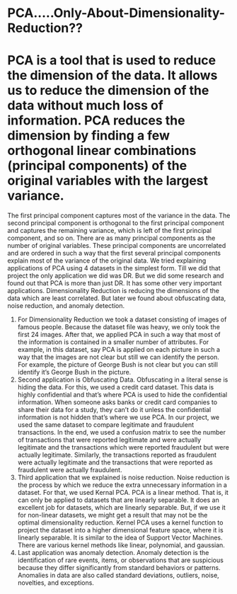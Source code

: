 # PCA.....Only-About-Dimensionality-Reduction??
# PCA is a tool that is used to reduce the dimension of the data. It allows us to reduce the dimension of the data without much loss of information. PCA reduces the dimension by finding a few orthogonal linear combinations (principal components) of the original variables with the largest variance.
The first principal component captures most of the variance in the data. The second principal component is orthogonal to the first principal component and captures the remaining variance, which is left of the first principal component, and so on. There are as many principal components as the number of original variables. These principal components are uncorrelated and are ordered in such a way that the first several principal components explain most of the variance of the original data. 
We tried explaining applications of PCA using 4 datasets in the simplest form. Till we did that project the only application we did was DR. But we did some research and found out that PCA is more than just DR.  It has some other very important applications. Dimensionality Reduction is reducing the dimensions of the data which are least correlated. But later we found about obfuscating data, noise reduction, and anomaly detection.
1.	For Dimensionality Reduction we took a dataset consisting of images of famous people. Because the dataset file was heavy, we only took the first 24 images. After that, we applied PCA in such a way that most of the information is contained in a smaller number of attributes. For example, in this dataset, say PCA is applied on each picture in such a way that the images are not clear but still we can identify the person. For example, the picture of George Bush is not clear but you can still identify it’s George Bush in the picture.
2.	Second application is Obfuscating Data. Obfuscating in a literal sense is hiding the data. For this, we used a credit card dataset. This data is highly confidential and that’s where PCA is used to hide the confidential information. When someone asks banks or credit card companies to share their data for a study, they can’t do it unless the confidential information is not hidden that’s where we use PCA. In our project, we used the same dataset to compare legitimate and fraudulent transactions. In the end, we used a confusion matrix to see the number of transactions that were reported legitimate and were actually legitimate and the transactions which were reported fraudulent but were actually legitimate. Similarly, the transactions reported as fraudulent were actually legitimate and the transactions that were reported as fraudulent were actually fraudulent.
3.	Third application that we explained is noise reduction. Noise reduction is the process by which we reduce the extra unnecessary information in a dataset. For that, we used Kernal PCA.
PCA is a linear method. That is, it can only be applied to datasets that are linearly separable. It does an excellent job for datasets, which are linearly separable. But, if we use it for non-linear datasets, we might get a result that may not be the optimal dimensionality reduction. Kernel PCA uses a kernel function to project the dataset into a higher dimensional feature space, where it is linearly separable. It is similar to the idea of Support Vector Machines.
There are various kernel methods like linear, polynomial, and gaussian.
4.	Last application was anomaly detection. Anomaly detection is the identification of rare events, items, or observations that are suspicious because they differ significantly from standard behaviors or patterns. Anomalies in data are also called standard deviations, outliers, noise, novelties, and exceptions.

